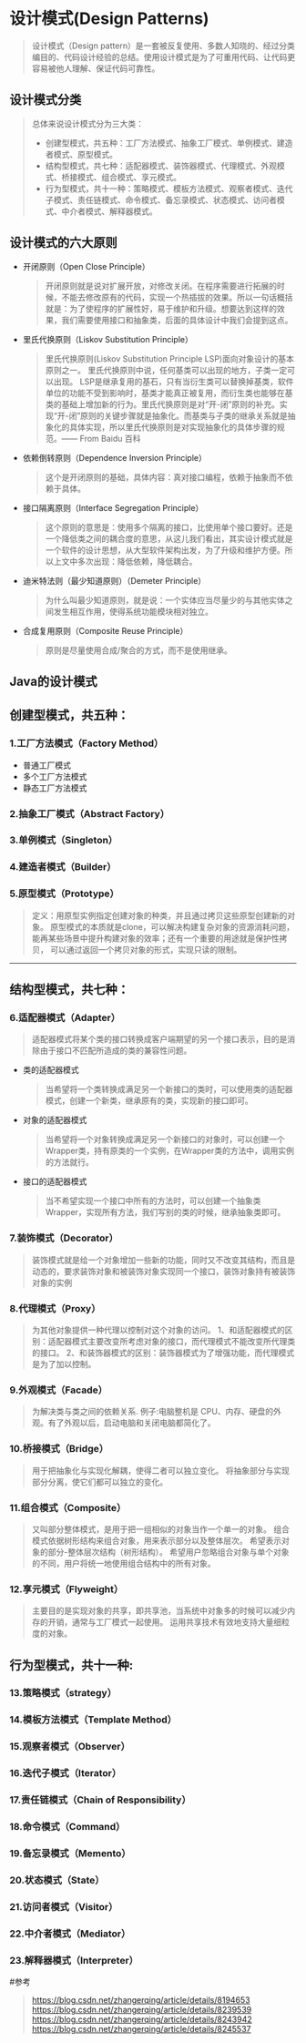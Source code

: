 # 设计模式(Design Patterns)
>设计模式（Design pattern）是一套被反复使用、多数人知晓的、经过分类编目的、代码设计经验的总结。使用设计模式是为了可重用代码、让代码更容易被他人理解、保证代码可靠性。
## 设计模式分类
> 总体来说设计模式分为三大类：
> * 创建型模式，共五种：工厂方法模式、抽象工厂模式、单例模式、建造者模式、原型模式。
> * 结构型模式，共七种：适配器模式、装饰器模式、代理模式、外观模式、桥接模式、组合模式、享元模式。
> * 行为型模式，共十一种：策略模式、模板方法模式、观察者模式、迭代子模式、责任链模式、命令模式、备忘录模式、状态模式、访问者模式、中介者模式、解释器模式。

## 设计模式的六大原则
* 开闭原则（Open Close Principle）

  > 开闭原则就是说对扩展开放，对修改关闭。在程序需要进行拓展的时候，不能去修改原有的代码，实现一个热插拔的效果。所以一句话概括就是：为了使程序的扩展性好，易于维护和升级。想要达到这样的效果，我们需要使用接口和抽象类，后面的具体设计中我们会提到这点。

* 里氏代换原则（Liskov Substitution Principle）

  > 里氏代换原则(Liskov Substitution Principle LSP)面向对象设计的基本原则之一。 里氏代换原则中说，任何基类可以出现的地方，子类一定可以出现。 LSP是继承复用的基石，只有当衍生类可以替换掉基类，软件单位的功能不受到影响时，基类才能真正被复用，而衍生类也能够在基类的基础上增加新的行为。里氏代换原则是对“开-闭”原则的补充。实现“开-闭”原则的关键步骤就是抽象化。而基类与子类的继承关系就是抽象化的具体实现，所以里氏代换原则是对实现抽象化的具体步骤的规范。—— From Baidu 百科

* 依赖倒转原则（Dependence Inversion Principle）

  > 这个是开闭原则的基础，具体内容：真对接口编程，依赖于抽象而不依赖于具体。

* 接口隔离原则（Interface Segregation Principle）

  > 这个原则的意思是：使用多个隔离的接口，比使用单个接口要好。还是一个降低类之间的耦合度的意思，从这儿我们看出，其实设计模式就是一个软件的设计思想，从大型软件架构出发，为了升级和维护方便。所以上文中多次出现：降低依赖，降低耦合。

* 迪米特法则（最少知道原则）（Demeter Principle）

  > 为什么叫最少知道原则，就是说：一个实体应当尽量少的与其他实体之间发生相互作用，使得系统功能模块相对独立。

* 合成复用原则（Composite Reuse Principle）

  > 原则是尽量使用合成/聚合的方式，而不是使用继承。

## Java的设计模式
## 创建型模式，共五种：
### 1.工厂方法模式（Factory Method）
> 
+ 普通工厂模式
+ 多个工厂方法模式
+ 静态工厂方法模式

### 2.抽象工厂模式（Abstract Factory）

### 3.单例模式（Singleton）

### 4.建造者模式（Builder）

### 5.原型模式（Prototype）
>定义：用原型实例指定创建对象的种类，并且通过拷贝这些原型创建新的对象。
>原型模式的本质就是clone，可以解决构建复杂对象的资源消耗问题，
>能再某些场景中提升构建对象的效率；还有一个重要的用途就是保护性拷贝，
>可以通过返回一个拷贝对象的形式，实现只读的限制。

--- ---

## 结构型模式，共七种：

### 6.适配器模式（Adapter）
> 适配器模式将某个类的接口转换成客户端期望的另一个接口表示，目的是消除由于接口不匹配所造成的类的兼容性问题。
+ 类的适配器模式
  > 当希望将一个类转换成满足另一个新接口的类时，可以使用类的适配器模式，创建一个新类，继承原有的类，实现新的接口即可。
+ 对象的适配器模式
  > 当希望将一个对象转换成满足另一个新接口的对象时，可以创建一个Wrapper类，持有原类的一个实例，在Wrapper类的方法中，调用实例的方法就行。
+ 接口的适配器模式
  > 当不希望实现一个接口中所有的方法时，可以创建一个抽象类Wrapper，实现所有方法，我们写别的类的时候，继承抽象类即可。

### 7.装饰模式（Decorator）
> 装饰模式就是给一个对象增加一些新的功能，同时又不改变其结构，而且是动态的，要求装饰对象和被装饰对象实现同一个接口，装饰对象持有被装饰对象的实例

### 8.代理模式（Proxy）
> 为其他对象提供一种代理以控制对这个对象的访问。
>1、和适配器模式的区别：适配器模式主要改变所考虑对象的接口，而代理模式不能改变所代理类的接口。
>2、和装饰器模式的区别：装饰器模式为了增强功能，而代理模式是为了加以控制。

### 9.外观模式（Facade）
> 为解决类与类之间的依赖关系.
> 例子:电脑整机是 CPU、内存、硬盘的外观。有了外观以后，启动电脑和关闭电脑都简化了。

### 10.桥接模式（Bridge）
> 用于把抽象化与实现化解耦，使得二者可以独立变化。
> 将抽象部分与实现部分分离，使它们都可以独立的变化。

### 11.组合模式（Composite）
> 又叫部分整体模式，是用于把一组相似的对象当作一个单一的对象。
> 组合模式依据树形结构来组合对象，用来表示部分以及整体层次。
> 希望表示对象的部分-整体层次结构（树形结构）。
> 希望用户忽略组合对象与单个对象的不同，用户将统一地使用组合结构中的所有对象。

### 12.享元模式（Flyweight）
> 主要目的是实现对象的共享，即共享池，当系统中对象多的时候可以减少内存的开销，通常与工厂模式一起使用。
> 运用共享技术有效地支持大量细粒度的对象。

## 行为型模式，共十一种:
### 13.策略模式（strategy）
### 14.模板方法模式（Template Method）
### 15.观察者模式（Observer）
### 16.迭代子模式（Iterator）
### 17.责任链模式（Chain of Responsibility）
### 18.命令模式（Command）
### 19.备忘录模式（Memento）
### 20.状态模式（State）
### 21.访问者模式（Visitor）
### 22.中介者模式（Mediator）
### 23.解释器模式（Interpreter）


#参考
>https://blog.csdn.net/zhangerqing/article/details/8194653
>https://blog.csdn.net/zhangerqing/article/details/8239539
>https://blog.csdn.net/zhangerqing/article/details/8243942
>https://blog.csdn.net/zhangerqing/article/details/8245537